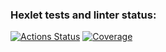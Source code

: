 ### Hexlet tests and linter status:
[![Actions Status](https://github.com/Lakever/java-project-71/actions/workflows/hexlet-check.yml/badge.svg)](https://github.com/Lakever/java-project-71/actions)
[![Coverage](https://sonarcloud.io/api/project_badges/measure?project=Lakever_java-project-71&metric=coverage)](https://sonarcloud.io/summary/new_code?id=Lakever_java-project-71)
